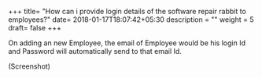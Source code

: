 +++
title= "How can i provide login details of the software repair rabbit to employees?"
date= 2018-01-17T18:07:42+05:30
description = ""
weight = 5
draft= false
+++


On adding an new Employee, the  email of Employee  would be his login Id and Password will automatically send to that email Id.

(Screenshot)

